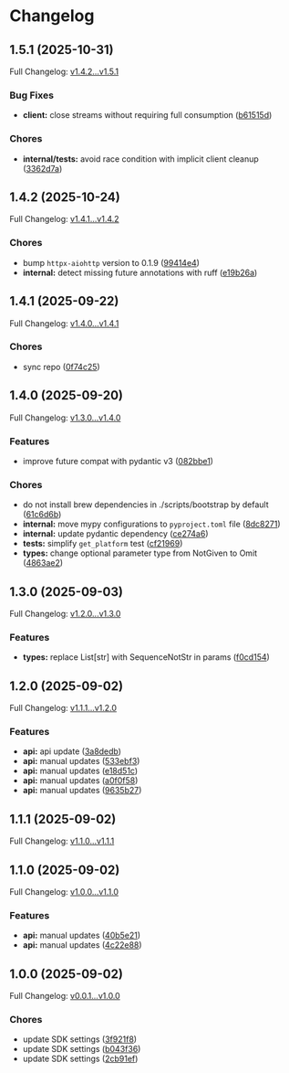 # Changelog

## 1.5.1 (2025-10-31)

Full Changelog: [v1.4.2...v1.5.1](https://github.com/businessradar/businessradar-sdk-python/compare/v1.4.2...v1.5.1)

### Bug Fixes

* **client:** close streams without requiring full consumption ([b61515d](https://github.com/businessradar/businessradar-sdk-python/commit/b61515d03bc0c230dcae28a3508cf66da165a5d0))


### Chores

* **internal/tests:** avoid race condition with implicit client cleanup ([3362d7a](https://github.com/businessradar/businessradar-sdk-python/commit/3362d7a0d94899b34c2d09e17df44b16f68d3c4e))

## 1.4.2 (2025-10-24)

Full Changelog: [v1.4.1...v1.4.2](https://github.com/businessradar/businessradar-sdk-python/compare/v1.4.1...v1.4.2)

### Chores

* bump `httpx-aiohttp` version to 0.1.9 ([99414e4](https://github.com/businessradar/businessradar-sdk-python/commit/99414e4051836ed883db3868dab334e51ddce1ea))
* **internal:** detect missing future annotations with ruff ([e19b26a](https://github.com/businessradar/businessradar-sdk-python/commit/e19b26acd7fde3cfa9395d0e55615928dfaed3d2))

## 1.4.1 (2025-09-22)

Full Changelog: [v1.4.0...v1.4.1](https://github.com/businessradar/businessradar-sdk-python/compare/v1.4.0...v1.4.1)

### Chores

* sync repo ([0f74c25](https://github.com/businessradar/businessradar-sdk-python/commit/0f74c256f039ad9fd815955a0bf29dc4a5f611c4))

## 1.4.0 (2025-09-20)

Full Changelog: [v1.3.0...v1.4.0](https://github.com/businessradar/businessradar-sdk-python/compare/v1.3.0...v1.4.0)

### Features

* improve future compat with pydantic v3 ([082bbe1](https://github.com/businessradar/businessradar-sdk-python/commit/082bbe1ee170a17a2d97fa98e81a147a39acc7ad))


### Chores

* do not install brew dependencies in ./scripts/bootstrap by default ([61c6d6b](https://github.com/businessradar/businessradar-sdk-python/commit/61c6d6bbf14bf35a09bb956ca18bc5afa3f85f42))
* **internal:** move mypy configurations to `pyproject.toml` file ([8dc8271](https://github.com/businessradar/businessradar-sdk-python/commit/8dc827195bf21031c1d7ffe1a73ecae6333aba6e))
* **internal:** update pydantic dependency ([ce274a6](https://github.com/businessradar/businessradar-sdk-python/commit/ce274a6655430552d5cbb79e7a1a028242437b0c))
* **tests:** simplify `get_platform` test ([cf21969](https://github.com/businessradar/businessradar-sdk-python/commit/cf2196994bf945079ba7fc459131721c14551dd2))
* **types:** change optional parameter type from NotGiven to Omit ([4863ae2](https://github.com/businessradar/businessradar-sdk-python/commit/4863ae26849677a6fc34fc5660364f04d4a5a1e8))

## 1.3.0 (2025-09-03)

Full Changelog: [v1.2.0...v1.3.0](https://github.com/businessradar/businessradar-sdk-python/compare/v1.2.0...v1.3.0)

### Features

* **types:** replace List[str] with SequenceNotStr in params ([f0cd154](https://github.com/businessradar/businessradar-sdk-python/commit/f0cd154a08d32800ff262980b2a01ff80bff3f36))

## 1.2.0 (2025-09-02)

Full Changelog: [v1.1.1...v1.2.0](https://github.com/businessradar/businessradar-sdk-python/compare/v1.1.1...v1.2.0)

### Features

* **api:** api update ([3a8dedb](https://github.com/businessradar/businessradar-sdk-python/commit/3a8dedbc0cd81dc657b80bebf75c7072ef425d91))
* **api:** manual updates ([533ebf3](https://github.com/businessradar/businessradar-sdk-python/commit/533ebf3f5a506098c7254864a97e33f1624340e4))
* **api:** manual updates ([e18d51c](https://github.com/businessradar/businessradar-sdk-python/commit/e18d51c855d3210f3bfb914f37f6706f9cb71097))
* **api:** manual updates ([a0f0f58](https://github.com/businessradar/businessradar-sdk-python/commit/a0f0f587f70ffa601c48e9ba9fe17854c9d46303))
* **api:** manual updates ([9635b27](https://github.com/businessradar/businessradar-sdk-python/commit/9635b274694ae4afde51616e11c00bfe6ce91a2b))

## 1.1.1 (2025-09-02)

Full Changelog: [v1.1.0...v1.1.1](https://github.com/businessradar/businessradar-sdk-python/compare/v1.1.0...v1.1.1)

## 1.1.0 (2025-09-02)

Full Changelog: [v1.0.0...v1.1.0](https://github.com/businessradar/businessradar-sdk-python/compare/v1.0.0...v1.1.0)

### Features

* **api:** manual updates ([40b5e21](https://github.com/businessradar/businessradar-sdk-python/commit/40b5e210578ea543112bea55cdf9181c3efff140))
* **api:** manual updates ([4c22e88](https://github.com/businessradar/businessradar-sdk-python/commit/4c22e88e12ff5739a9cfb0ac989262e4cf9ed027))

## 1.0.0 (2025-09-02)

Full Changelog: [v0.0.1...v1.0.0](https://github.com/businessradar/businessradar-sdk-python/compare/v0.0.1...v1.0.0)

### Chores

* update SDK settings ([3f921f8](https://github.com/businessradar/businessradar-sdk-python/commit/3f921f8414edde86fd83085b013f18c9c885d62e))
* update SDK settings ([b043f36](https://github.com/businessradar/businessradar-sdk-python/commit/b043f361a379c89f5a3c18a4842e8c8cfb3d4120))
* update SDK settings ([2cb91ef](https://github.com/businessradar/businessradar-sdk-python/commit/2cb91ef1ff9154cabb9d24d2226572b8ae9d2d7c))
